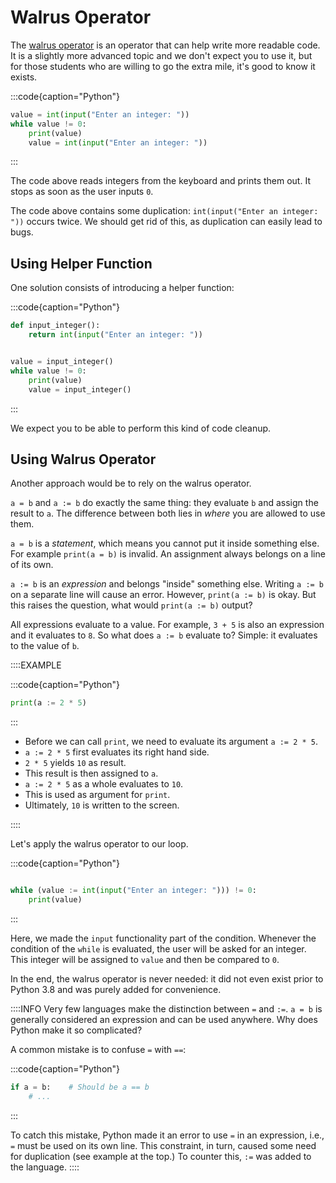 # Walrus Operator

The [walrus operator](https://docs.python.org/3/whatsnew/3.8.html#assignment-expressions) is an operator that can help write more readable code.
It is a slightly more advanced topic and we don't expect you to use it, but for those students who are willing to go the extra mile, it's good to know it exists.

:::code{caption="Python"}

```python
value = int(input("Enter an integer: "))
while value != 0:
    print(value)
    value = int(input("Enter an integer: "))
```

:::

The code above reads integers from the keyboard and prints them out.
It stops as soon as the user inputs `0`.

The code above contains some duplication: `int(input("Enter an integer: "))` occurs twice.
We should get rid of this, as duplication can easily lead to bugs.

## Using Helper Function

One solution consists of introducing a helper function:

:::code{caption="Python"}

```python
def input_integer():
    return int(input("Enter an integer: "))


value = input_integer()
while value != 0:
    print(value)
    value = input_integer()
```

:::

We expect you to be able to perform this kind of code cleanup.

## Using Walrus Operator

Another approach would be to rely on the walrus operator.

`a = b` and `a := b` do exactly the same thing: they evaluate `b` and assign the result to `a`.
The difference between both lies in *where* you are allowed to use them.

`a = b` is a *statement*, which means you cannot put it inside something else.
For example `print(a = b)` is invalid.
An assignment always belongs on a line of its own.

`a := b` is an *expression* and belongs "inside" something else.
Writing `a := b` on a separate line will cause an error.
However, `print(a := b)` is okay.
But this raises the question, what would `print(a := b)` output?

All expressions evaluate to a value.
For example, `3 + 5` is also an expression and it evaluates to `8`.
So what does `a := b` evaluate to?
Simple: it evaluates to the value of `b`.

::::EXAMPLE

:::code{caption="Python"}

```python
print(a := 2 * 5)
```

:::

* Before we can call `print`, we need to evaluate its argument `a := 2 * 5`.
* `a := 2 * 5` first evaluates its right hand side.
* `2 * 5` yields `10` as result.
* This result is then assigned to `a`.
* `a := 2 * 5` as a whole evaluates to `10`.
* This is used as argument for `print`.
* Ultimately, `10` is written to the screen.

::::

Let's apply the walrus operator to our loop.

:::code{caption="Python"}

```python

while (value := int(input("Enter an integer: "))) != 0:
    print(value)
```

:::

Here, we made the `input` functionality part of the condition.
Whenever the condition of the `while` is evaluated, the user will be asked for an integer.
This integer will be assigned to `value` and then be compared to `0`.

In the end, the walrus operator is never needed: it did not even exist prior to Python 3.8 and was purely added for convenience.

::::INFO
Very few languages make the distinction between `=` and `:=`.
`a = b` is generally considered an expression and can be used anywhere.
Why does Python make it so complicated?

A common mistake is to confuse `=` with `==`:

:::code{caption="Python"}

```python
if a = b:    # Should be a == b
    # ...
```

:::

To catch this mistake, Python made it an error to use `=` in an expression, i.e., `=` must be used on its own line.
This constraint, in turn, caused some need for duplication (see example at the top.)
To counter this, `:=` was added to the language.
::::
